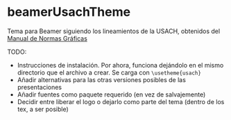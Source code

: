 # beamerUsachTheme
Tema para Beamer siguiendo los lineamientos de la USACH, obtenidos del [Manual de Normas Gráficas](https://guiaweb.usach.cl/sites/default/files/manual_de_normas_graficas_universidad_de_santiago_de_chile_2016.pdf)

TODO:
- Instrucciones de instalación. Por ahora, funciona dejándolo en el mismo directorio que el archivo a crear. Se carga con `\usetheme{usach}`
- Añadir alternativas para las otras versiones posibles de las presentaciones
- Añadir fuentes como paquete requerido (en vez de salvajemente)
- Decidir entre liberar el logo o dejarlo como parte del tema (dentro de los tex, a ser posible)
